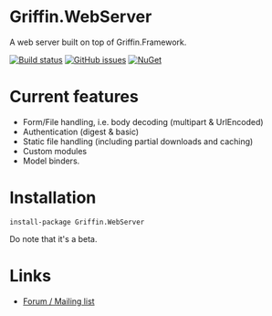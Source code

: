 Griffin.WebServer
=================

A web server built on top of Griffin.Framework.

[![Build status](https://ci.appveyor.com/api/projects/status/7kxcqkwia1fc9kd3?svg=true)](https://ci.appveyor.com/project/jgauffin/griffin-webserver) 
[![GitHub issues](https://img.shields.io/github/issues/jgauffin/Griffin.WebServer.svg)](https://github.com/jgauffin/Griffin.WebServer/issues) 
[![NuGet](https://img.shields.io/nuget/v/Griffin.WebServer.svg?maxAge=2592000)](http://nuget.org/packages/griffin.webserver)

# Current features

* Form/File handling, i.e. body decoding (multipart & UrlEncoded)
* Authentication (digest & basic)
* Static file handling (including partial downloads and caching)
* Custom modules
* Model binders.

# Installation

    install-package Griffin.WebServer
	
Do note that it's a beta.
	
# Links

* [Forum / Mailing list](https://groups.google.com/forum/#!forum/griffin-webserver)
